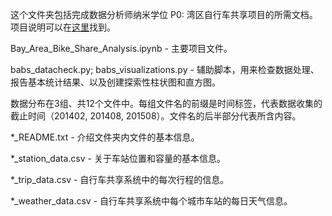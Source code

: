 这个文件夹包括完成数据分析师纳米学位 P0: 湾区自行车共享项目的所需文档。项目说明可以在[这里](https://classroom.udacity.com/nanodegrees/nd002/parts/0021345401/modules/457618393275461/lessons/4576183932239847/concepts/45809743450923#)找到。

Bay\_Area\_Bike\_Share\_Analysis.ipynb - 主要项目文件。

babs\_datacheck.py; babs\_visualizations.py - 辅助脚本，用来检查数据处理、报告基本统计结果、以及创建探索性柱状图和直方图。



数据分布在3组、共12个文件中。每组文件名的前缀是时间标签，代表数据收集的截止时间（201402, 201408, 201508）。文件名的后半部分代表所含内容。

\*\_README.txt - 介绍文件夹内文件的基本信息。

\*\_station\_data.csv - 关于车站位置和容量的基本信息。

\*\_trip\_data.csv - 自行车共享系统中的每次行程的信息。

\*\_weather\_data.csv - 自行车共享系统中每个城市车站的每日天气信息。
